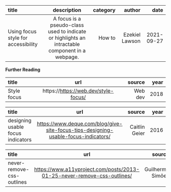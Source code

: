| title       | description     | category     |  author     | date     |
| :------------- | :----------: | -----------: | -----------: |-----------: |
|  Using focus style for accessibility |  A focus is a pseudo-class used to indicate or highlights an intractable component in a webpage.     | How to    | Ezekiel Lawson   | 2021-09-27    | 

**Further Reading**

| title       | url    |   source    | year     |
| :------------- | :----------: | -----------: | -----------: | 
|  Style focus |  https://https://web.dev/style-focus/   | Web dev    |  2018   |  


| title       | url    |   source    | year     |
| :------------- | :----------: | -----------: | -----------: | 
|  designing usable focus indicators |  https://www.deque.com/blog/give-site-focus-tips-designing-usable-focus-indicators/  |  Caitlin Geier   |  2016   | 

| title       | url    |   source    | year     |
| :------------- | :----------: | -----------: | -----------: | 
|  never-remove-css-outlines |  https://www.a11yproject.com/posts/2013-01-25-never-remove-css-outlines/  |  Guilherme Simões   |  2013  | 



